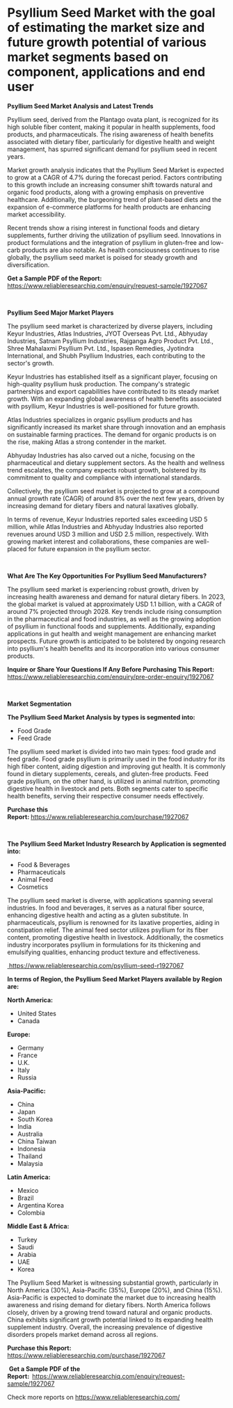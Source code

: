 <p><h1>Psyllium Seed Market with the goal of estimating the market size and future growth potential of various market segments based on component, applications and end user</h1></p><p><strong>Psyllium Seed Market Analysis and Latest Trends</strong></p>
<p><p>Psyllium seed, derived from the Plantago ovata plant, is recognized for its high soluble fiber content, making it popular in health supplements, food products, and pharmaceuticals. The rising awareness of health benefits associated with dietary fiber, particularly for digestive health and weight management, has spurred significant demand for psyllium seed in recent years. </p><p>Market growth analysis indicates that the Psyllium Seed Market is expected to grow at a CAGR of 4.7% during the forecast period. Factors contributing to this growth include an increasing consumer shift towards natural and organic food products, along with a growing emphasis on preventive healthcare. Additionally, the burgeoning trend of plant-based diets and the expansion of e-commerce platforms for health products are enhancing market accessibility. </p><p>Recent trends show a rising interest in functional foods and dietary supplements, further driving the utilization of psyllium seed. Innovations in product formulations and the integration of psyllium in gluten-free and low-carb products are also notable. As health consciousness continues to rise globally, the psyllium seed market is poised for steady growth and diversification.</p></p>
<p><strong>Get a Sample PDF of the Report:&nbsp;</strong> <a href="https://www.reliableresearchiq.com/enquiry/request-sample/1927067?utm_campaign=1137&utm_medium=2&utm_source=Github&utm_content=ia&utm_term=15012025&utm_id=psyllium-seed">https://www.reliableresearchiq.com/enquiry/request-sample/1927067</a></p>
<p>&nbsp;</p>
<p><strong>Psyllium Seed Major Market Players</strong></p>
<p><p>The psyllium seed market is characterized by diverse players, including Keyur Industries, Atlas Industries, JYOT Overseas Pvt. Ltd., Abhyuday Industries, Satnam Psyllium Industries, Rajganga Agro Product Pvt. Ltd., Shree Mahalaxmi Psyllium Pvt. Ltd., Ispasen Remedies, Jyotindra International, and Shubh Psyllium Industries, each contributing to the sector's growth.</p><p>Keyur Industries has established itself as a significant player, focusing on high-quality psyllium husk production. The company's strategic partnerships and export capabilities have contributed to its steady market growth. With an expanding global awareness of health benefits associated with psyllium, Keyur Industries is well-positioned for future growth.</p><p>Atlas Industries specializes in organic psyllium products and has significantly increased its market share through innovation and an emphasis on sustainable farming practices. The demand for organic products is on the rise, making Atlas a strong contender in the market.</p><p>Abhyuday Industries has also carved out a niche, focusing on the pharmaceutical and dietary supplement sectors. As the health and wellness trend escalates, the company expects robust growth, bolstered by its commitment to quality and compliance with international standards.</p><p>Collectively, the psyllium seed market is projected to grow at a compound annual growth rate (CAGR) of around 8% over the next few years, driven by increasing demand for dietary fibers and natural laxatives globally.</p><p>In terms of revenue, Keyur Industries reported sales exceeding USD 5 million, while Atlas Industries and Abhyuday Industries also reported revenues around USD 3 million and USD 2.5 million, respectively. With growing market interest and collaborations, these companies are well-placed for future expansion in the psyllium sector.</p></p>
<p>&nbsp;</p>
<p><strong>What Are The Key Opportunities For Psyllium Seed Manufacturers?</strong></p>
<p><p>The psyllium seed market is experiencing robust growth, driven by increasing health awareness and demand for natural dietary fibers. In 2023, the global market is valued at approximately USD 1.1 billion, with a CAGR of around 7% projected through 2028. Key trends include rising consumption in the pharmaceutical and food industries, as well as the growing adoption of psyllium in functional foods and supplements. Additionally, expanding applications in gut health and weight management are enhancing market prospects. Future growth is anticipated to be bolstered by ongoing research into psyllium's health benefits and its incorporation into various consumer products.</p></p>
<p><strong>Inquire or Share Your Questions If Any Before Purchasing This Report:</strong> <a href="https://www.reliableresearchiq.com/enquiry/pre-order-enquiry/1927067?utm_campaign=1137&utm_medium=2&utm_source=Github&utm_content=ia&utm_term=15012025&utm_id=psyllium-seed">https://www.reliableresearchiq.com/enquiry/pre-order-enquiry/1927067</a></p>
<p>&nbsp;</p>
<p><strong>Market Segmentation</strong></p>
<p><strong>The Psyllium Seed Market Analysis by types is segmented into:</strong></p>
<p><ul><li>Food Grade</li><li>Feed Grade</li></ul></p>
<p><p>The psyllium seed market is divided into two main types: food grade and feed grade. Food grade psyllium is primarily used in the food industry for its high fiber content, aiding digestion and improving gut health. It is commonly found in dietary supplements, cereals, and gluten-free products. Feed grade psyllium, on the other hand, is utilized in animal nutrition, promoting digestive health in livestock and pets. Both segments cater to specific health benefits, serving their respective consumer needs effectively.</p></p>
<p><strong>Purchase this Report:&nbsp;</strong><a href="https://www.reliableresearchiq.com/purchase/1927067?utm_campaign=1137&utm_medium=2&utm_source=Github&utm_content=ia&utm_term=15012025&utm_id=psyllium-seed">https://www.reliableresearchiq.com/purchase/1927067</a></p>
<p>&nbsp;</p>
<p><strong>The Psyllium Seed Market Industry Research by Application is segmented into:</strong></p>
<p><ul><li>Food & Beverages</li><li>Pharmaceuticals</li><li>Animal Feed</li><li>Cosmetics</li></ul></p>
<p><p>The psyllium seed market is diverse, with applications spanning several industries. In food and beverages, it serves as a natural fiber source, enhancing digestive health and acting as a gluten substitute. In pharmaceuticals, psyllium is renowned for its laxative properties, aiding in constipation relief. The animal feed sector utilizes psyllium for its fiber content, promoting digestive health in livestock. Additionally, the cosmetics industry incorporates psyllium in formulations for its thickening and emulsifying qualities, enhancing product texture and effectiveness.</p></p>
<p><a href="https://www.reliableresearchiq.com/psyllium-seed-r1927067?utm_campaign=1137&utm_medium=2&utm_source=Github&utm_content=ia&utm_term=15012025&utm_id=psyllium-seed">&nbsp;https://www.reliableresearchiq.com/psyllium-seed-r1927067</a></p>
<p><strong>In terms of Region, the Psyllium Seed Market Players available by Region are:</strong></p>
<p>
    <p> <strong> North America: </strong>
        <ul>
            <li>United States</li>
            <li>Canada</li>
        </ul>
        </p> 
    <p> <strong> Europe: </strong>
        <ul>
            <li>Germany</li>
            <li>France</li>
            <li>U.K.</li>
            <li>Italy</li>
            <li>Russia</li>
        </ul>
        </p> 
    <p> <strong> Asia-Pacific: </strong>
        <ul>
            <li>China</li>
            <li>Japan</li>
            <li>South Korea</li>
            <li>India</li>
            <li>Australia</li>
            <li>China Taiwan</li>
            <li>Indonesia</li>
            <li>Thailand</li>
            <li>Malaysia</li>
        </ul>
        </p> 
    <p> <strong> Latin America: </strong>
        <ul>
            <li>Mexico</li>
            <li>Brazil</li>
            <li>Argentina Korea</li>
            <li>Colombia</li>
        </ul>
        </p> 
    <p> <strong> Middle East & Africa: </strong>
        <ul>
            <li>Turkey</li>
            <li>Saudi</li>
            <li>Arabia</li>
            <li>UAE</li>
            <li>Korea</li>
        </ul>
    </p>
    </p>
<p><p>The Psyllium Seed Market is witnessing substantial growth, particularly in North America (30%), Asia-Pacific (35%), Europe (20%), and China (15%). Asia-Pacific is expected to dominate the market due to increasing health awareness and rising demand for dietary fibers. North America follows closely, driven by a growing trend toward natural and organic products. China exhibits significant growth potential linked to its expanding health supplement industry. Overall, the increasing prevalence of digestive disorders propels market demand across all regions.</p></p>
<p><strong>Purchase this Report: </strong><a href="https://www.reliableresearchiq.com/purchase/1927067?utm_campaign=1137&utm_medium=2&utm_source=Github&utm_content=ia&utm_term=15012025&utm_id=psyllium-seed">https://www.reliableresearchiq.com/purchase/1927067</a></p>
<p>&nbsp;<strong>Get a Sample PDF of the Report:&nbsp;&nbsp;</strong><a href="https://www.reliableresearchiq.com/enquiry/request-sample/1927067?utm_campaign=1137&utm_medium=2&utm_source=Github&utm_content=ia&utm_term=15012025&utm_id=psyllium-seed">https://www.reliableresearchiq.com/enquiry/request-sample/1927067</a></p>
<p><strong></strong></p>
<p>Check more reports on <a href="https://www.reliableresearchiq.com/?utm_campaign=1137&utm_medium=2&utm_source=Github&utm_content=ia&utm_term=15012025&utm_id=psyllium-seed">https://www.reliableresearchiq.com/</a></p>